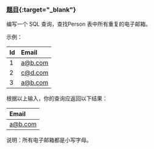 ### [题目](https://leetcode-cn.com/problems/duplicate-emails){:target="_blank"}

编写一个 SQL 查询，查找Person 表中所有重复的电子邮箱。

示例：

| Id  | Email   |
|:----|:--------|
| 1   | a@b.com |
| 2   | c@d.com |
| 3   | a@b.com |

根据以上输入，你的查询应返回以下结果：

| Email   |
|:--------|
| a@b.com |

说明：所有电子邮箱都是小写字母。
